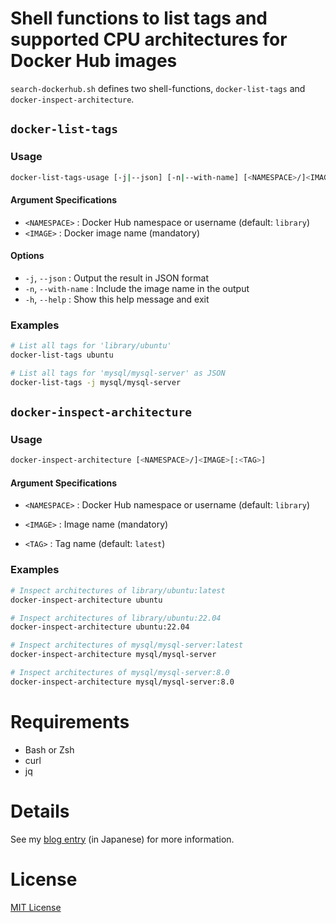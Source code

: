 # Shell functions to list tags and supported CPU architectures for Docker Hub images

`search-dockerhub.sh` defines two shell-functions, `docker-list-tags` and `docker-inspect-architecture`.

## `docker-list-tags`
### Usage

```bash
docker-list-tags-usage [-j|--json] [-n|--with-name] [<NAMESPACE>/]<IMAGE>
```

#### Argument Specifications

* `<NAMESPACE>`  : Docker Hub namespace or username (default: `library`)
* `<IMAGE>`      : Docker image name (mandatory)

#### Options

* `-j`, `--json`      : Output the result in JSON format
* `-n`, `--with-name` : Include the image name in the output
* `-h`, `--help`      : Show this help message and exit

### Examples

```bash
# List all tags for 'library/ubuntu'
docker-list-tags ubuntu
```
    


```bash
# List all tags for 'mysql/mysql-server' as JSON
docker-list-tags -j mysql/mysql-server
```

## `docker-inspect-architecture`

### Usage

```bash
docker-inspect-architecture [<NAMESPACE>/]<IMAGE>[:<TAG>]
```

#### Argument Specifications

* `<NAMESPACE>`  : Docker Hub namespace or username (default: `library`)

* `<IMAGE>`      : Image name (mandatory)

* `<TAG>`        : Tag name (default: `latest`)

### Examples
  ```bash
# Inspect architectures of library/ubuntu:latest
docker-inspect-architecture ubuntu
```

```bash
# Inspect architectures of library/ubuntu:22.04
docker-inspect-architecture ubuntu:22.04
```

```bash
# Inspect architectures of mysql/mysql-server:latest
docker-inspect-architecture mysql/mysql-server
```

```bash
# Inspect architectures of mysql/mysql-server:8.0
docker-inspect-architecture mysql/mysql-server:8.0
```

# Requirements

* Bash or Zsh
* curl
* jq

# Details

See my [blog entry](https://qiita.com/doraTeX/items/705ca609b48b69f37ed0) (in Japanese) for more information.


# License

[MIT License](https://github.com/doraTeX/search-dockerhub/blob/main/LICENSE)
